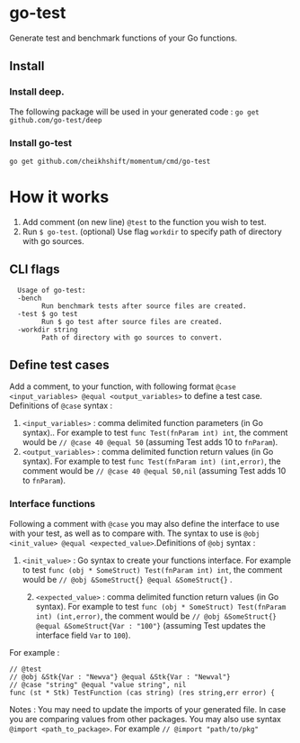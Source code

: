 # go-test
Generate test and benchmark functions of your Go functions.

## Install

### Install deep.
The following package will be used in your generated code : `go get github.com/go-test/deep`

### Install go-test

	go get github.com/cheikhshift/momentum/cmd/go-test


# How it works
1. Add  comment (on new line) `@test` to the function you wish to test.
3. Run `$ go-test`. (optional) Use flag `workdir` to specify path of directory with go sources.

## CLI flags

	  Usage of go-test:
	  -bench
	    	Run benchmark tests after source files are created.
	  -test $ go test
	    	Run $ go test after source files are created.
	  -workdir string
	    	Path of directory with go sources to convert.


## Define test cases
Add a comment, to your function, with following format `@case <input_variables> @equal <output_variables>` to define a test case. Definitions of `@case` syntax  :
1. `<input_variables>` : comma delimited function parameters (in Go syntax).. For example to test `func Test(fnParam int) int`,  the comment would be `// @case 40 @equal 50` (assuming Test adds 10 to `fnParam`). 
2.  `<output_variables>` : comma delimited function return values (in Go syntax). For example to test `func Test(fnParam int) (int,error)`,  the comment would be `// @case 40 @equal 50,nil` (assuming Test adds 10 to `fnParam`). 

### Interface functions
Following a comment with `@case` you may also define the interface to use with your test, as well as to compare with. The syntax to use is `@obj <init_value> @equal <expected_value>`.Definitions of `@obj` syntax  :

1. `<init_value>` :  Go syntax to create your functions interface. For example to test `func (obj * SomeStruct) Test(fnParam int) int`,  the comment would be `// @obj &SomeStruct{} @equal &SomeStruct{}` .

	2.  `<expected_value>` : comma delimited function return values (in Go syntax). For example to test `func (obj * SomeStruct) Test(fnParam int) (int,error)`,  the comment would be `// @obj &SomeStruct{} @equal &SomeStruct{Var : "100"}` (assuming Test updates the interface field `Var` to `100`). 

For example : 

	// @test
	// @obj &Stk{Var : "Newva"} @equal &Stk{Var : "Newval"}
	// @case "string" @equal "value string", nil
	func (st * Stk) TestFunction (cas string) (res string,err error) {


Notes : You may need to update the imports of your generated file. In case you are comparing values from other packages. You may also use syntax `@import <path_to_package>`. For example `// @import "path/to/pkg"`
